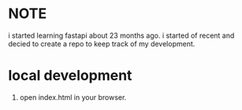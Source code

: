 # NOTE
i started learning fastapi about 23 months ago. i started of recent and decied to create a repo to keep track of my development.

# local development
1. open index.html in your browser.